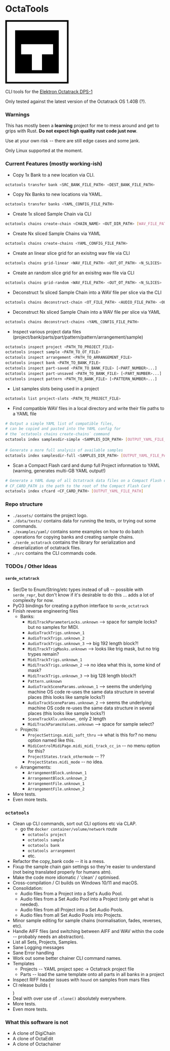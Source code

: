 # OctaTools

![CLI Tools for the Elektron Octatrack DPS-1](assets/logo.png "OctaTools")

CLI tools for the [Elektron Octatrack DPS-1](https://www.elektron.se/en/octratrack-mkii-explorer)

Only tested against the latest version of the Octatrack OS 1.40B (?).

### Warnings

This has mostly been a **learning** project for me to mess around and get to grips with Rust. 
**Do not expect high quality rust code just now**.

Use at your own risk -- there are still edge cases and some jank.

Only Linux supported at the moment.


### Current Features (mostly working-ish)

- Copy 1x Bank to a new location via CLI.
```bash
octatools transfer bank <SRC_BANK_FILE_PATH> <DEST_BANK_FILE_PATH>
```

- Copy Nx Banks to new locations via YAML.
```bash
octatools transfer banks <YAML_CONFIG_FILE_PATH>
```

- Create 1x sliced Sample Chain via CLI
```bash
octatools chains create-chain <CHAIN_NAME> <OUT_DIR_PATH> [WAV_FILE_PATHS]...
```
- Create Nx sliced Sample Chains via YAML
```bash
octatools chains create-chains <YAML_CONFIG_FILE_PATH>
```

- Create an linear slice grid for an exisitng wav file via CLI
```bash
octatools chains grid-linear <WAV_FILE_PATH> <OUT_OT_PATH> <N_SLICES>
```

- Create an random slice grid for an exisitng wav file via CLI
```bash
octatools chains grid-random <WAV_FILE_PATH> <OUT_OT_PATH> <N_SLICES>
```

- Deconstruct 1x sliced Sample Chain into a WAV file per slice via the CLI
```bash
octatools chains deconstruct-chain <OT_FILE_PATH> <AUDIO_FILE_PATH> <OUT_DIR_PATH>
```

- Deconstruct Nx sliced Sample Chain into a WAV file per slice via YAML
```bash
octatools chains deconstruct-chains <YAML_CONFIG_FILE_PATH>
```

- Inspect various project data files (project/bank/parts/part/pattern/pattern/arrangement/sample) 
```bash
octatools inspect project <PATH_TO_PROJECT_FILE>
octatools inspect sample <PATH_TO_OT_FILE>
octatools inspect arrangement <PATH_TO_ARRANGEMENT_FILE>
octatools inspect bank <PATH_TO_BANK_FILE>
octatools inspect part-saved <PATH_TO_BANK_FILE> [<PART_NUMBER>...]
octatools inspect part-unsaved <PATH_TO_BANK_FILE> [<PART_NUMBER>...]
octatools inspect pattern <PATH_TO_BANK_FILE> [<PATTERN_NUMBER>...]
```

- List samples slots being used in a project
```bash
octatools list project-slots <PATH_TO_PROJECT_FILE>
```

- Find compatible WAV files in a local directory and write their file paths to a YAML file
```bash
# Output a simple YAML list of compatible files, 
# can be copied and pasted into the YAML config for
# the `octatools chains create-chains` command
octatools index samplesdir-simple <SAMPLES_DIR_PATH> [OUTPUT_YAML_FILE_PATH]

# Generate a more full analysis of available samples
octatools index samplesdir-full <SAMPLES_DIR_PATH> [OUTPUT_YAML_FILE_PATH]
```

- Scan a Compact Flash card and dump full Project information to YAML (warning, generates multi-GB YAML output!)
```bash
# Generate a YAML dump of all Octatrack data files on a Compact Flash card.
# CF_CARD_PATH is the path to the root of the Compact Flash Card
octatools index cfcard <CF_CARD_PATH> [OUTPUT_YAML_FILE_PATH]
```
### Repo structure

- `./assets/` contains the project logo.
- `./data/tests/` contains data for running the tests, or trying out some commands.
- `./examples/yaml/` contains some examples on how to do batch operations for copying banks and creating sample chains.
- `./serde_octatrack` contains the library for serialization and deserialization of octatrack files. 
- `./src` contains the CLI commands code.

### TODOs / Other Ideas

#### `serde_octatrack`
- Ser/De to Enum/String/etc types instead of u8 -- possible with `serde_repr`, but don't know if it's desirable to do this ... adds a lot of complexity for now.
- PyO3 bindings for creating a python interface to `serde_octatrack`
- Finish reverse engineering files 
  - Banks:
    - `MidiTrackParameterLocks.unknown` --> space for sample locks? but no samples for MIDI.
    - `AudioTrackTrigs.unknown_1`
    - `AudioTrackTrigs.unknown_2`
    - `AudioTrackTrigs.unknown_3` --> big 192 length block?!
    - `MidiTrackTrigMasks.unknown` --> looks like trig mask, but no trig trypes remain?
    - `MidiTrackTrigs.unknown_1`
    - `MidiTrackTrigs.unknown_2` --> no idea what this is, some kind of mask?
    - `MidiTrackTrigs.unknown_3` --> big 128 length block?!
    - `Pattern.unknown`
    - `AudioTrackSceneParams.unknown_1` --> seems the underlying machine OS code re-uses the same data structure in several places (this looks like sample locks?)
    - `AudioTrackSceneParams.unknown_2` --> seems the underlying machine OS code re-uses the same data structure in several places (this looks like sample locks?)
    - `SceneTrackXlv.unknown_` only 2 length
    - `MidiTrackParamsValues.unknown` --> space for sample select?
  - Projects:
    - `ProjectSettings.midi_soft_thru` --> what is this for? no menu option named like this.
    - `MidiControlMidiPage.midi_midi_track_cc_in` -- no menu option for this?
    - `ProjectStates.track_othermode` -- ??
    - `ProjectStates.midi_mode` -- no idea.
  - Arrangements:
    - `ArrangementBlock.unknown_1`
    - `ArrangementBlock.unknown_2`
    - `ArrangementFile.unknown_1`
    - `ArrangementFile.unknown_2`
- More tests.
- Even more tests.

### `octatools`

- Clean up CLI commands, sort out CLI options etc via CLAP.
  - go the `docker container/volume/network` route
    - `octatools project`
    - `octatools sample`
    - `octatools bank`
    - `octatools arrangement`
    - etc.
- Refactor the copy_bank code -- it is a mess. 
- Fixup the sample chain gain settings so they're easier to understand (not being translated properly for humans atm).
- Make the code more idiomatic / 'clean' / optimised.
- Cross-compilation / CI builds on Windows 10/11 and macOS.
- Consolidation:
  - Audio files from a Project into a Set's Audio Pool.
  - Audio files from a Set Audio Pool into a Project (only get what is needed).
  - Audio files from all Project into a Set Audio Pools.
  - Audio files from all Set Audio Pools into Projects.
- Minor sample editing for sample chains (normalisation, fades, reverses, etc).
- Handle AIFF files (and switching between AIFF and WAV within the code -- probably needs an abstraction).
- List all Sets, Projects, Samples. 
- Sane Logging messages
- Sane Error handling
- Work out some better chainer CLI command names.
- Templates
  - Projects -- YAML project spec -> Octatrack project file
  - Parts -- load the same template onto all parts in all banks in a project 
- Inspect RIFF header issues with `hound` on samples from mars files
- CI release builds ($$$$)
- Deal with over use of `.clone()` absolutely everywhere.
- More tests.
- Even more tests.

### What this software is not
- A clone of DigiChain
- A clone of OctaEdit
- A clone of Octachainer

